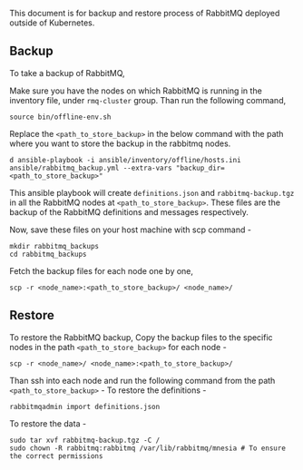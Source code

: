 This document is for backup and restore process of RabbitMQ deployed outside of Kubernetes.

## Backup
To take a backup of RabbitMQ,

Make sure you have the nodes on which RabbitMQ is running in the inventory file, under `rmq-cluster` group.
Than run the following command,
```
source bin/offline-env.sh
```

Replace the `<path_to_store_backup>` in the below command with the path where you want to store the backup in the rabbitmq nodes.

```
d ansible-playbook -i ansible/inventory/offline/hosts.ini ansible/rabbitmq_backup.yml --extra-vars "backup_dir=<path_to_store_backup>"
```

This ansible playbook will create `definitions.json` and `rabbitmq-backup.tgz` in all the RabbitMQ nodes at `<path_to_store_backup>`.
These files are the backup of the RabbitMQ definitions and messages respectively.

Now, save these files on your host machine with scp command -
```
mkdir rabbitmq_backups
cd rabbitmq_backups
```
Fetch the backup files for each node one by one,
```
scp -r <node_name>:<path_to_store_backup>/ <node_name>/
```


## Restore
To restore the RabbitMQ backup,
Copy the backup files to the specific nodes in the path `<path_to_store_backup>` for each node -
```
scp -r <node_name>/ <node_name>:<path_to_store_backup>/
```

Than ssh into each node and run the following command from the path `<path_to_store_backup>` -
To restore the definitions - 
```
rabbitmqadmin import definitions.json
```
To restore the data -
```
sudo tar xvf rabbitmq-backup.tgz -C /
sudo chown -R rabbitmq:rabbitmq /var/lib/rabbitmq/mnesia # To ensure the correct permissions
```
